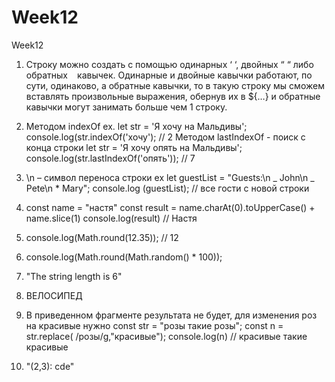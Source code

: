 # Week12

Week12

1. Строку можно создать с помощью одинарных ‘ ‘, двойных “ “ либо обратных ` ` кавычек. Одинарные и двойные кавычки работают, по сути, одинаково, а обратные кавычки, то в такую строку мы сможем вставлять произвольные выражения, обернув их в ${…} и обратные кавычки могут занимать больше чем 1 строку.
2. Методом indexOf ex.
   let str = 'Я хочу на Мальдивы';
   console.log(str.indexOf('хочу'); // 2
   Методом lastIndexOf - поиск с конца строки
   let str = 'Я хочу опять на Мальдивы';
   console.log(str.lastIndexOf('опять')); // 7

3. \n – символ переноса строки ex
   let guestList = "Guests:\n _ John\n _ Pete\n \* Mary";
   console.log (guestList); // все гости с новой строки

4. const name = "настя"
   const result = name.charAt(0).toUpperCase() + name.slice(1)
   console.log(result) // Настя

5. console.log(Math.round(12.35)); // 12
6. console.log(Math.round(Math.random() \* 100));
7. "The string length is 6"
8. ВЕЛОСИПЕД
9. В приведенном фрагменте результата не будет, для изменения роз на красивые нужно const str = "розы такие розы";
   const n = str.replace( /розы/g,"красивые");
   console.log(n) // красивые такие красивые
10. "(2,3): cde"
